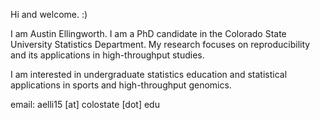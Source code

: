 Hi and welcome. :)

I am Austin Ellingworth. I am a PhD candidate in the Colorado State University Statistics Department. My research focuses on reproducibility and its applications in high-throughput studies. 

I am interested in undergraduate statistics education and statistical applications in sports and high-throughput genomics. 

email: aelli15 [at] colostate [dot] edu
